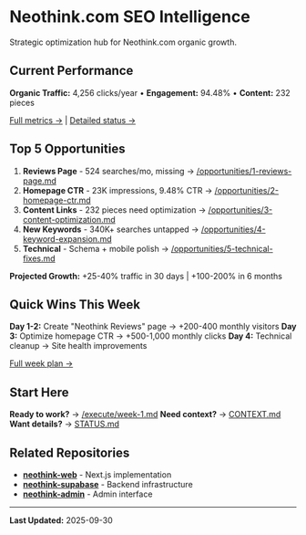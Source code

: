 # Neothink.com SEO Intelligence

Strategic optimization hub for Neothink.com organic growth.

## Current Performance

**Organic Traffic:** 4,256 clicks/year • **Engagement:** 94.48% • **Content:** 232 pieces

[Full metrics →](data/metrics.csv) | [Detailed status →](STATUS.md)

## Top 5 Opportunities

1. **Reviews Page** - 524 searches/mo, missing → [/opportunities/1-reviews-page.md](opportunities/1-reviews-page.md)
2. **Homepage CTR** - 23K impressions, 9.48% CTR → [/opportunities/2-homepage-ctr.md](opportunities/2-homepage-ctr.md)
3. **Content Links** - 232 pieces need optimization → [/opportunities/3-content-optimization.md](opportunities/3-content-optimization.md)
4. **New Keywords** - 340K+ searches untapped → [/opportunities/4-keyword-expansion.md](opportunities/4-keyword-expansion.md)
5. **Technical** - Schema + mobile polish → [/opportunities/5-technical-fixes.md](opportunities/5-technical-fixes.md)

**Projected Growth:** +25-40% traffic in 30 days | +100-200% in 6 months

## Quick Wins This Week

**Day 1-2:** Create "Neothink Reviews" page → +200-400 monthly visitors
**Day 3:** Optimize homepage CTR → +500-1,000 monthly clicks
**Day 4:** Technical cleanup → Site health improvements

[Full week plan →](execute/week-1.md)

## Start Here

**Ready to work?** → [/execute/week-1.md](execute/week-1.md)
**Need context?** → [CONTEXT.md](CONTEXT.md)
**Want details?** → [STATUS.md](STATUS.md)

## Related Repositories

- **[neothink-web](https://github.com/neothink-dao/web)** - Next.js implementation
- **[neothink-supabase](https://github.com/neothink-dao/supabase)** - Backend infrastructure
- **[neothink-admin](https://github.com/neothink-dao/admin)** - Admin interface

---

**Last Updated:** 2025-09-30
